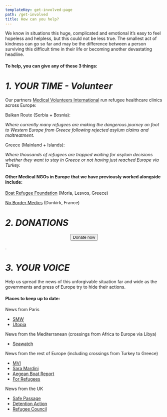 ```yaml
---
templateKey: get-involved-page
path: /get-involved
title: How can you help?
---
```

We know in situations this huge, complicated and emotional it’s easy to feel hopeless and helpless, but this could not be less true. The smallest act of kindness can go so far and may be the difference between a person surviving this difficult time in their life or becoming another devastating headline.

#### To help, you can give any of these 3 things:

# *1. YOUR TIME - Volunteer*

Our partners [Medical Volunteers International](https://medical-volunteers.org/get-involved/) run refugee healthcare clinics across Europe:

Balkan Route (Serbia + Bosnia):

*Where currently many refugees are making the dangerous journey on foot to Western Europe from Greece following rejected asylum claims and maltreatment.*

Greece (Mainland + Islands):

*Where thousands of refugees are trapped waiting for asylum decisions whether they want to stay in Greece or not having just reached Europe via Turkey.*

#### O﻿ther Medical NGOs in Europe that we have previously worked alongside include:

[B﻿oat Refugee Foundation](https://bootvluchteling.nl/en/) (Moria, Lesvos, Greece)

[N﻿o Border Medics](https://nobordermedics.org/en/start-english/) (Dunkirk, France)

# *2. DONATIONS*

<center>
<form action="https://www.paypal.com/cgi-bin/webscr"
      method="post"
      target="_blank"
      >
        <input name="cmd" type="hidden" value="_s-xclick" />
          <input name="hosted_button_id" type="hidden" value="7CT2YW5N47BKU" />
          <button
            alt="Donate with PayPal button"
            type="submit"
            class="button donate-button"
          >
            Donate now
          </button>
</form>
</center>

.

# *3. YOUR VOICE*

Help us spread the news of this unforgivable situation far and wide as the governments and press of Europe try to hide their actions.

#### Places to keep up to date:

News from Paris

* [SMW](https://www.instagram.com/refugees_paris/)
* [U﻿topia](https://www.instagram.com/utopia56paris/)

News from the Mediterranean (crossings from Africa to Europe via Libya)

* [Seawatch](https://www.instagram.com/seawatchcrew/)

News from the rest of Europe (including crossings from Turkey to Greece)

* [M﻿VI](https://www.instagram.com/mvi_org/)
* [S﻿ara Mardini](https://www.instagram.com/sara_mardini963/)
* [A﻿egean Boat Report](https://www.instagram.com/aegeanboatreport/)
* [For Refugees](https://www.instagram.com/forrefugees_org/)

News from the UK

* [Safe Passage](https://www.instagram.com/safepassageuk/)
* [Detention Action](https://www.instagram.com/detention_action/)
* [Refugee Council](https://www.instagram.com/refugeecouncil/)